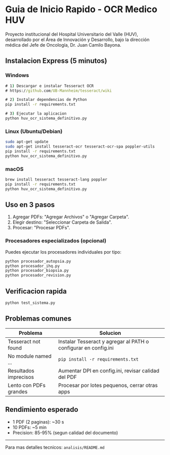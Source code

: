 # Guia de Inicio Rapido - OCR Medico HUV

Proyecto institucional del Hospital Universitario del Valle (HUV), desarrollado por el Área de Innovación y Desarrollo, bajo la dirección médica del Jefe de Oncología, Dr. Juan Camilo Bayona.

## Instalacion Express (5 minutos)

### Windows
```cmd
# 1) Descargar e instalar Tesseract OCR
# https://github.com/UB-Mannheim/tesseract/wiki

# 2) Instalar dependencias de Python
pip install -r requirements.txt

# 3) Ejecutar la aplicacion
python huv_ocr_sistema_definitivo.py
```

### Linux (Ubuntu/Debian)
```bash
sudo apt-get update
sudo apt-get install tesseract-ocr tesseract-ocr-spa poppler-utils
pip install -r requirements.txt
python huv_ocr_sistema_definitivo.py
```

### macOS
```bash
brew install tesseract tesseract-lang poppler
pip install -r requirements.txt
python huv_ocr_sistema_definitivo.py
```

## Uso en 3 pasos

1) Agregar PDFs: "Agregar Archivos" o "Agregar Carpeta".
2) Elegir destino: "Seleccionar Carpeta de Salida".
3) Procesar: "Procesar PDFs".

### Procesadores especializados (opcional)
Puedes ejecutar los procesadores individuales por tipo:
```bash
python procesador_autopsia.py
python procesador_ihq.py
python procesador_biopsia.py
python procesador_revision.py
```

## Verificacion rapida

```bash
python test_sistema.py
```

## Problemas comunes

| Problema | Solucion |
|---|---|
| Tesseract not found | Instalar Tesseract y agregar al PATH o configurar en config.ini |
| No module named ... | `pip install -r requirements.txt` |
| Resultados imprecisos | Aumentar DPI en config.ini, revisar calidad del PDF |
| Lento con PDFs grandes | Procesar por lotes pequenos, cerrar otras apps |

## Rendimiento esperado

- 1 PDF (2 paginas): ~30 s
- 10 PDFs: ~5 min
- Precision: 85-95% (segun calidad del documento)

---
Para mas detalles tecnicos: `analisis/README.md`

